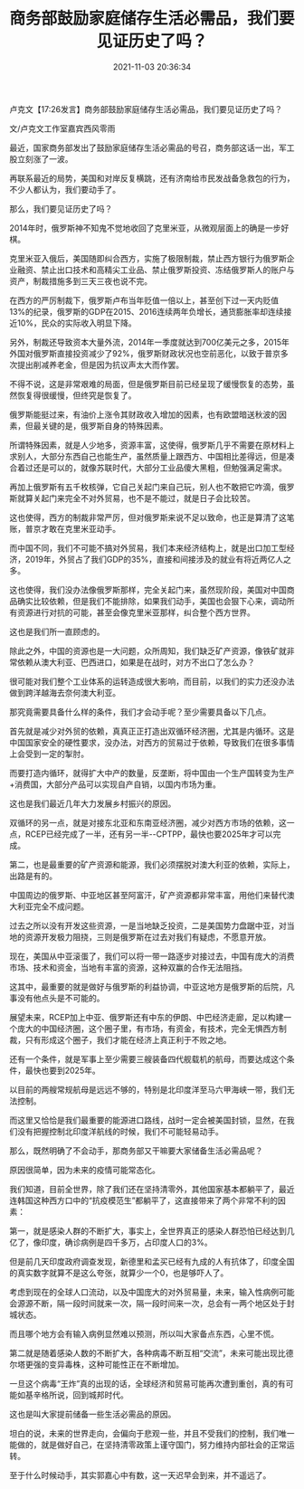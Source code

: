 ﻿---
layout: post
title:  "商务部鼓励家庭储存生活必需品，我们要见证历史了吗？"
date:   2021-11-03 20:36:34
categories: update
---
卢克文【17:26发言】商务部鼓励家庭储存生活必需品，我们要见证历史了吗？


文/卢克文工作室嘉宾西风零雨

最近，国家商务部发出了鼓励家庭储存生活必需品的号召，商务部这话一出，军工股立刻涨了一波。

再联系最近的局势，美国和对岸反复横跳，还有济南给市民发战备急救包的行为，不少人都认为，我们要动手了。

那么，我们要见证历史了吗？

2014年时，俄罗斯神不知鬼不觉地收回了克里米亚，从微观层面上的确是一步好棋。

克里米亚入俄后，美国随即纠合西方，实施了极限制裁，禁止西方银行为俄罗斯企业融资、禁止出口技术和高精尖工业品、禁止俄罗斯投资、冻结俄罗斯人的账户与资产，制裁措施多到三天三夜也说不完。

在西方的严厉制裁下，俄罗斯卢布当年贬值一倍以上，甚至创下过一天内贬值13%的纪录，俄罗斯的GDP在2015、2016连续两年负增长，通货膨胀率却连续接近10%，民众的实际收入明显下降。

另外，制裁还导致资本大量外流，2014年一季度就达到700亿美元之多，2015年外国对俄罗斯直接投资减少了92%，俄罗斯财政状况也空前恶化，以致于普京多次提出削减养老金，但是因为抗议声太大而作罢。

不得不说，这是非常艰难的局面，但是俄罗斯目前已经呈现了缓慢恢复的态势，虽然恢复得很缓慢，但终究是恢复了。

俄罗斯能挺过来，有油价上涨令其财政收入增加的因素，也有欧盟暗送秋波的因素，但最关键的是，俄罗斯自身的特殊因素。

所谓特殊因素，就是人少地多，资源丰富，这使得，俄罗斯几乎不需要在原材料上求别人，大部分东西自己也能生产，虽然质量上跟西方、中国相比差得远，但是凑合着过还是可以的，就像苏联时代，大部分工业品傻大黑粗，但勉强满足需求。

再加上俄罗斯有五千枚核弹，它自己关起门来自己玩，别人也不敢把它咋滴，俄罗斯就算关起门来完全不对外贸易，也不是不能过，就是日子会比较苦。

这也使得，西方的制裁非常严厉，但对俄罗斯来说不足以致命，也正是算清了这笔账，普京才敢在克里米亚动手。

而中国不同，我们不可能不搞对外贸易，我们本来经济结构上，就是出口加工型经济，2019年，外贸占了我们GDP的35%，直接和间接涉及的就业有将近两亿人之多。

这也使得，我们没办法像俄罗斯那样，完全关起门来，虽然现阶段，美国对中国商品确实比较依赖，但是我们不能排除，如果我们动手，美国也会狠下心来，调动所有资源进行对抗的可能，甚至会像克里米亚那样，纠合整个西方世界。

这也是我们所一直顾虑的。

除此之外，中国的资源也是一大问题，众所周知，我们缺乏矿产资源，像铁矿就非常依赖从澳大利亚、巴西进口，如果是在战时，对方不出口了怎么办？

很可能对我们整个工业体系的运转造成很大影响，而目前，以我们的实力还没办法做到跨洋越海去奈何澳大利亚。

那究竟需要具备什么样的条件，我们才会动手呢？至少需要具备以下几点。

首先就是减少对外贸的依赖，真真正正打造出双循环经济圈，尤其是内循环。这是中国国家安全的硬性要求，没办法，对西方的贸易过于依赖，导致我们在很多事情上会受到一定的掣肘。

而要打造内循环，就得扩大中产的数量，反垄断，将中国由一个生产国转变为生产+消费国，大部分产品可以实现自产自销，以国内市场为重。

这也是我们最近几年大力发展乡村振兴的原因。

双循环的另一点，就是对接东北亚和东南亚经济圈，减少对西方市场的依赖，这一点，RCEP已经完成了一半，还有另一半--CPTPP，最快也要2025年才可以完成。

第二，也是最重要的矿产资源和能源，我们必须摆脱对澳大利亚的依赖，实际上，出路是有的。

中国周边的俄罗斯、中亚地区甚至阿富汗，矿产资源都非常丰富，用他们来替代澳大利亚完全不成问题。

过去之所以没有开发这些资源，一是当地缺乏投资，二是美国势力盘踞中亚，对当地的资源开发极力阻挠，三则是俄罗斯在过去对我们有疑虑，不愿意开放。

现在，美国从中亚滚蛋了，我们可以将一带一路逐步对接过去，中国有庞大的消费市场、技术和资金，当地有丰富的资源，这种双赢的合作无法阻挡。

这其中，最重要的就是做好与俄罗斯的利益协调，中亚这地方是俄罗斯的后院，凡事没有他点头是不可能的。

展望未来，RCEP加上中亚、俄罗斯还有中东的伊朗、中巴经济走廊，足以构建一个庞大的中国经济圈，这个圈子里，有市场，有资金，有技术，完全无惧西方制裁，只有形成这个圈子，我们才能在经济上真正利于不败之地。

还有一个条件，就是军事上至少需要三艘装备四代舰载机的航母，而要达成这个条件，最快也要到2025年。

以目前的两艘常规航母是远远不够的，特别是北印度洋至马六甲海峡一带，我们无法控制。

而这里又恰恰是我们最重要的能源进口路线，战时一定会被美国封锁，显然，在我们没有把握控制北印度洋航线的时候，我们不可能轻易动手。

那么，既然明确了不会动手，那商务部又干嘛要大家储备生活必需品呢？

原因很简单，因为未来的疫情可能常态化。

我们知道，目前全世界，除了我们还在坚持清零外，其他国家基本都躺平了，最近连韩国这种西方口中的“抗疫模范生”都躺平了，这直接带来了两个非常不利的因素：

第一，就是感染人群的不断扩大，事实上，全世界真正的感染人群恐怕已经达到几亿了，像印度，确诊病例是四千多万，占印度人口的3%。

但是前几天印度政府调查发现，新德里和孟买已经有九成的人有抗体了，印度全国的真实数字就算不是这么夸张，就算少一个0，也是够吓人了。

考虑到现在的全球人口流动，以及中国庞大的对外贸易量，未来，输入性病例可能会源源不断，隔一段时间就来一次，隔一段时间来一次，总会有一两个地区处于封城状态。

而且哪个地方会有输入病例显然难以预测，所以叫大家备点东西，心里不慌。

第二就是随着感染人数的不断扩大，各种病毒不断互相“交流”，未来可能出现比德尔塔更强的变异毒株，这种可能性正在不断增加。

一旦这个病毒“王炸”真的出现的话，全球经济和贸易可能再次遭到重创，真的有可能如基辛格所说，回到城邦时代。

这也是叫大家提前储备一些生活必需品的原因。

坦白的说，未来的世界走向，会偏向于悲观一些，并且不受我们的控制，我们唯一能做的，就是做好自己，在坚持清零政策上谨守国门，努力维持内部社会的正常运转。

至于什么时候动手，其实郭嘉心中有数，这一天迟早会到来，并不遥远了。
